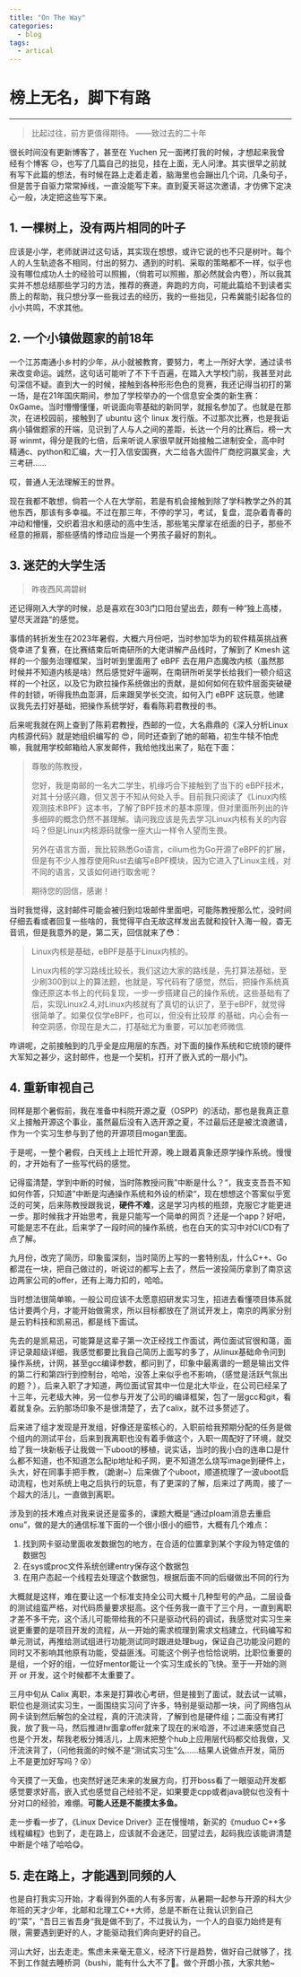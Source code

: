 ```yaml
---
title: "On The Way"
categories:
  - blog
tags:
  - artical
---
```



# 榜上无名，脚下有路

--------

> 比起过往，前方更值得期待。  ——致过去的二十年

很长时间没有更新博客了，甚至在 Yuchen 兄一面拷打我的时候，才想起来我曾经有个博客 :disappointed_relieved:，也写了几篇自己的拙见，挂在上面，无人问津。其实很早之前就有写下此篇的想法，有时候在路上走着走着，脑海里也会蹦出几个词，几条句子，但是苦于自驱力常常掉线，一直没能写下来。直到夏天哥这次邀请，才仿佛下定决心一般，决定把这些写下来。

## 1. 一棵树上，没有两片相同的叶子

应该是小学，老师就讲过这句话，其实现在想想，或许它说的也不只是树叶。每个人的人生轨迹各不相同，付出的努力、遇到的时机、采取的策略都不一样，似乎也没有哪位成功人士的经验可以照搬，（倘若可以照搬，那必然就会内卷），所以我其实并不想总结那些学习的方法，推荐的赛道，奔跑的方向，可能此篇给不到读者实质上的帮助，我只想分享一些我过去的经历，我的一些拙见，只希冀能引起各位的小小共鸣，不求其他。

## 2. 一个小镇做题家的前18年

一个江苏南通小乡村的少年，从小就被教育，要努力，考上一所好大学，通过读书来改变命运。诚然，这句话可能听了不下千百遍，在踏入大学校门前，我甚至对此句深信不疑。直到大一的时候，接触到各种形形色色的竞赛，我还记得当初打的第一场，是在21年国庆期间，参加了学校举办的一个信息安全类的新生赛：0xGame。当时懵懵懂懂，听说面向零基础的新同学，就报名参加了。也就是在那次，在进校园前，接触到了 ubuntu 这个 linux 发行版。不过那次比赛，也是我诟病小镇做题家的开端，见识到了人与人之间的差距，长达一个月的比赛后，榜一大哥 winmt，得分是我的七倍，后来听说人家很早就开始接触二进制安全，高中时精通c、python和汇编，大一打入信安国赛，大二给各大固件厂商挖洞赢奖金，大三考研…… 

哎，普通人无法理解王的世界。

现在我都不敢想，倘若一个人在大学前，若是有机会接触到除了学科教学之外的其他东西，那该有多幸福。不过在那三年，不停的学习，考试，复盘，混杂着青春的冲动和懵懂，交织着泪水和感动的高中生活，那些笔尖摩挲在纸面的日子，那些不经意的擦肩，那些感情的悸动应当是一个男孩子最好的割礼。

[^update 03-31]: 

## 3. 迷茫的大学生活

> 昨夜西风凋碧树

还记得刚入大学的时候，总是喜欢在303门口阳台望出去，颇有一种“独上高楼，望尽天涯路“的感觉。

事情的转折发生在2023年暑假，大概六月份吧，当时参加华为的软件精英挑战赛侥幸进了复赛，在比赛结束后听南研所的大佬讲解产品线时，了解到了 Kmesh 这样的一个服务治理框架，当时听到里面用了 eBPF 去在用户态魔改内核（虽然那时候并不知道内核是啥）然后感觉好牛逼啊，在南研所听吴学长给我们一顿介绍这样的一个社区，以及它为欧拉操作系统做出的贡献，是如何如何在软件层面突破硬件的封锁，听得我热血澎湃，后来跟吴学长交流，如何入门 eBPF 这玩意，他建议我先去打好基础，把操作系统学好，看看陈莉君教授的书。

后来呢我就在网上查到了陈莉君教授，西邮的一位，大名鼎鼎的《深入分析Linux内核源代码》就是她组织编写的 :heart_eyes:，同时还查到了她的邮箱，初生牛犊不怕虎嘛，我就用学校邮箱给人家发邮件，我给他找出来了，贴在下面：

> 尊敬的陈教授，
>
>  您好，我是南邮的一名大二学生，机缘巧合下接触到了当下的 eBPF技术，对其十分感兴趣，但又苦于不知从何处入手。目前我只阅读了《Linux内核观测技术BPF》这本书，了解了BPF技术的基本原理，但对里面所列出的许多细碎的概念仍然不甚理解。请问我应该是先去学习Linux内核有关的内容吗？但是Linux内核源码就像一座大山一样令人望而生畏。
>
>  另外在语言方面，我比较熟悉Go语言，cilium也为Go开源了eBPF的扩展，但是有不少人推荐使用Rust去编写eBPF模块，因为它进入了Linux主线，对不同的语言，又该如何进行取舍呢？
>
> 期待您的回信，感谢！

当时我觉得，这封邮件可能会被归到垃圾邮件里面吧，可能陈教授那么忙，没时间仔细去看或者回复一些啥的，我觉得平白无故这样发出去就和投针入海一般，杳无音讯，但是我意外的是，第二天，回信就来了:flushed:：

> Linux内核是基础，eBPF是基于Linux内核的。
>
> Linux内核的学习路线比较长，我们这边大家的路线是，先打算法基础，至少刷300到以上的算法题，也就是，写代码有了感觉，然后，把操作系统真像还原这本书上的代码复现，一步一步搭建自己的操作系统，这些基础有了后，实现Linux2.4,对Linux内核就有了真切的认识了，至于eBPF，就觉得很简单了。如果仅仅学eBPF，也可以，但没有比较厚 的基础，内心会有一种空洞感，你现在是大二，打基础尤为重要，可以加老师微信.

咋讲呢，之前接触到的几乎全是应用层的东西，对下面的操作系统和它统领的硬件大军知之甚少，这封邮件，也是一个契机，打开了嵌入式的一扇小门。

## 4. 重新审视自己

同样是那个暑假前，我在准备中科院开源之夏（OSPP）的活动，那也是我真正意义上接触开源这个事业，虽然最后没有入选开源之夏，不过最后还是被沈浪邀请，作为一个实习生参与到了他的开源项目mogan里面。

[^update 04-01]: 

于是呢，一整个暑假，白天线上上班忙开源，晚上跟着真象还原学操作系统。慢慢的，才开始有了一些写代码的感觉。

记得蛮清楚，学到中断的时候，当时陈教授问我”中断是什么？“，我支支吾吾不知如何作答，只知道”中断是沟通操作系统和外设的桥梁“，现在想想这个答案似乎宽泛的可笑，后来陈教授跟我说，**硬件不难**，这是学习内核的瓶颈，克服它才能更进一步。那时候我才开始思考，我是只能写一个简单的网页？还是一个app？好吧，可能是志不在此，后来学了一段时间的操作系统，也在白天的实习中对CI/CD有了点了解。

九月份，改完了简历，印象蛮深刻，当时简历上写的一套特别乱，什么C++、Go都混在一块，把自己做过的，听说过的都写上去了，然后一波投简历拿到了南京这边两家公司的offer，还有上海力扣的，哈哈。

当时想法很简单嘛，一般公司应该不太愿意招研发实习生，招进去看懂项目体系就估计要两个月，才能开始做需求，所以目标都放在了测试开发上，南京的两家分别是云豹科技和凯易迅，都是线下面试。

先去的是凯易迅，可能算是这辈子第一次正经找工作面试，两位面试官很和蔼，面评记录超级详细，我感觉都要比我自己简历上面写的多了，从linux基础命令问到操作系统，计网，甚至gcc编译参数，都问到了，印象中最离谱的一题是输出文件的第二行和第四行到控制台，哈哈，没答上来似乎也不影响，（感觉是活跃气氛出的题？），后来入职了才知道，两位面试官其中一位是北大毕业，在公司已经呆了十三年，元老级大神，另一位参与开发了公司的编译框架，包了一层gcc和git，看着就复杂。云豹那场印象不是很清楚了，去了calix，就不过多赘述了。

后来进了组才发现是开发组，好像还是蛮核心的，入职前给我预期分配的任务是做个组内的测试平台，后来到我离职也没有着手做这个，入职一周配好了环境，就交给了我一块新板子让我做一下uboot的移植，说实话，当时的我小白的连串口是什么都不知道，也不知道怎么配ip地址和子网，更不知道怎么烧写image到硬件上，头大，好在同事手把手教，（跪谢~）后来做了个uboot，顺道梳理了一波uboot启动流程，也对系统上电之后执行的玩意，有了更深的了解，后来过了两周，接了一个超大的活儿，一直做到离职。

涉及到的技术难点对我来说还是蛮多的，课题大概是“通过ploam消息去重启onu”，做的是大的通信标准下面的一个很小很小的细节，大概有几个难点：

1. 找到网卡驱动里面收发数据包的地方，在合适的位置拿到某个字段为特定值的数据包
2. 在sys或proc文件系统创建entry保存这个数据包
3. 在用户态起一个线程去处理这个数据包，根据后面不同的后缀做出不同的行为

大概就是这样，难在要让这一个标准支持全公司大概十几种型号的产品，二层设备的测试组蛮严格，对代码质量要求挺高。这个任务我一直干了三个月，一直到离职才差不多干完，这个活儿可能带给我的不只是驱动代码的调试，我感觉对实习生来说更重要的是项目开发的流程，从一开始的需求梳理到需求文档建立，代码编写和单元测试，再推给测试组进行功能测试同时跟进处理bug，保证自己功能没问题的同时又不影响其他原有功能，受益匪浅。可能这个例子也恰恰说明，比职位重要的是组，一个好的组，一位好mentor能让一个实习生成长的飞快。至于一开始的测开 or 开发，这个时候都不太重要了。

三月中旬从 Calix 离职，本来是打算收心考研，但是接到了面试，就去试一试嘛，职位也是测试实习生，一面围绕实习问了许多，特别是驱动那一块，问了网络包从网卡读到然后解包的全过程，真的汗流浃背，了解到也是硬件组；二面没有拷打我，放了我一马，然后推进hr面拿offer就来了现在的米哈游，不过进来感觉自己也是个开发，帮我老板分摊活儿，上周末把整个hub上应用层代码都交给我做，又汗流浃背了，（问他我面的时候不是“测试实习生”么……结果人说做点开发，简历上不是更加好写吗？:dizzy_face:）

[^update 04-07]:

今天摸了一天鱼，也突然好迷茫未来的发展方向，打开boss看了一眼驱动开发都感觉要求好高，嵌入式也感觉自己经验不足，如果要走cpp或者java貌似也没有十分对口的经验，难绷。**可能人还是不能摸太多鱼。**

走一步看一步了，《Linux Device Driver》正在慢慢啃，新买的《muduo C++多线程编程》也到了，走在路上，应该就不会迷茫，回望过去，起码我应该能讲清楚中断是个啥了哈哈:yum:。

## 5. 走在路上，才能遇到同频的人

也是自打我实习开始，才看得到外面的人有多厉害，从暑期一起参与开源的科大少年班的天才少年，北邮和北理工C++大师，总是不断在让我认识到自己的“菜”，“吾日三省吾身“我是做不到了，不过我认为，一个人的自驱力始终是有限，需要遇到更好的人，才能驱动我们奔向更好的自己。

河山大好，出去走走。焦虑未来毫无意义，经济下行是趋势，做好自己就够了，找不到工作就去睡桥洞（bushi，能有什么大不了:muscle:。做个开朗小孩，大家共勉~
